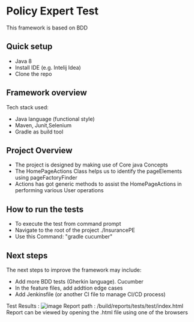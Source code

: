# Policy Expert Test 
This framework is based on BDD

## Quick setup
- Java 8 
- Install IDE (e.g. Intelij Idea)
- Clone the repo
 
## Framework overview
Tech stack used:
- Java language (functional style)
- Maven, Junit,Selenium
- Gradle as build tool

## Project Overview 
- The project is designed by making use of Core java Concepts
- The HomePageActions Class helps us to identify the pageElements using pageFactoryFinder
- Actions has got  generic methods to assist the HomePageActions in performing various User operations

## How to run the tests
- To execute the test from command prompt 
- Navigate to the root of the project ./InsurancePE
- Use this Command: "gradle cucumber"

## Next steps

The next steps to improve the framework may include:
- Add more BDD tests (Gherkin language). Cucumber
- In the feature files, add addtion edge cases
- Add Jenkinsfile (or another CI file to manage CI/CD process)

Test Results :
![image](https://user-images.githubusercontent.com/61667828/159281703-c93d3f88-dc66-4e0f-a84b-c56a734768f5.png)
Report path : /build/reports/tests/test/index.html 
Report can be viewed by opening the .html file using one of the browsers
